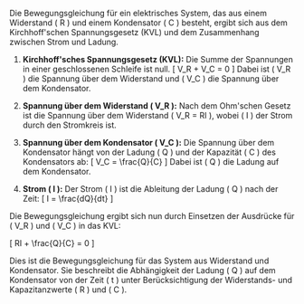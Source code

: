 Die Bewegungsgleichung für ein elektrisches System, das aus einem Widerstand \( R \) und einem Kondensator \( C \) besteht, ergibt sich aus dem Kirchhoff'schen Spannungsgesetz (KVL) und dem Zusammenhang zwischen Strom und Ladung.

1. **Kirchhoff'sches Spannungsgesetz (KVL):**
   Die Summe der Spannungen in einer geschlossenen Schleife ist null.
   \[ V_R + V_C = 0 \]
   Dabei ist \( V_R \) die Spannung über dem Widerstand und \( V_C \) die Spannung über dem Kondensator.

2. **Spannung über dem Widerstand \( V_R \):**
   Nach dem Ohm'schen Gesetz ist die Spannung über dem Widerstand \( V_R = RI \), wobei \( I \) der Strom durch den Stromkreis ist.

3. **Spannung über dem Kondensator \( V_C \):**
   Die Spannung über dem Kondensator hängt von der Ladung \( Q \) und der Kapazität \( C \) des Kondensators ab:
   \[ V_C = \frac{Q}{C} \]
   Dabei ist \( Q \) die Ladung auf dem Kondensator.

4. **Strom \( I \):**
   Der Strom \( I \) ist die Ableitung der Ladung \( Q \) nach der Zeit:
   \[ I = \frac{dQ}{dt} \]

Die Bewegungsgleichung ergibt sich nun durch Einsetzen der Ausdrücke für \( V_R \) und \( V_C \) in das KVL:

\[ RI + \frac{Q}{C} = 0 \]

Dies ist die Bewegungsgleichung für das System aus Widerstand und Kondensator. Sie beschreibt die Abhängigkeit der Ladung \( Q \) auf dem Kondensator von der Zeit \( t \) unter Berücksichtigung der Widerstands- und Kapazitanzwerte \( R \) und \( C \).
